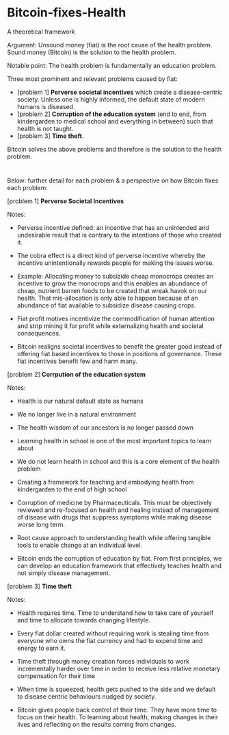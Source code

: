 # Bitcoin-fixes-Health
A theoretical framework

Argument: Unsound money (fiat) is the root cause of the health problem. Sound money (Bitcoin) is the solution to the health problem. 

Notable point: The health problem is fundamentally an education problem.

Three most prominent and relevant problems caused by fiat:

- [problem 1] **Perverse** **societal incentives** which create a disease-centric society. Unless one is highly informed, the default state of modern humans is diseased. 
- [problem 2] **Corruption of the education system** (end to end, from kindergarden to medical school and everything in between) such that health is not taught. 
- [problem 3] **Time theft**. 

Bitcoin solves the above problems and therefore is the solution to the health problem.

#
Below: further detail for each problem & a perspective on how Bitcoin fixes each problem:



[problem 1] **Perverse Societal Incentives**

Notes: 
- Perverse incentive defined: an incentive that has an unintended and undesirable result that is contrary to the intentions of those who created it. 
- The cobra effect is a direct kind of perverse incentive whereby the incentive unintentionally rewards people for making the issues worse. 
- Example: Allocating money to subsizide cheap monocrops creates an incentive to grow the monocrops and this enables an abundance of cheap, nutrient barren foods to be created that wreak havok on our health. That mis-allocation is only able to happen because of an abundance of fiat available to subsidize disease causing crops.
- Fiat profit motives incentivize the commodification of human attention and strip mining it for profit while externalizing health and societal consequences.

- Bitcoin realigns societal incentives to benefit the greater good instead of offering fiat based incentives to those in positions of governance. These fiat incentives benefit few and harm many. 


[problem 2] **Corrpution of the education system**

Notes:
- Health is our natural default state as humans
- We no longer live in a natural environment
- The health wisdom of our ancestors is no longer passed down
- Learning health in school is one of the most important topics to learn about
- We do not learn health in school and this is a core element of the health problem
- Creating a framework for teaching and embodying health from kindergarden to the end of high school
- Corruption of medicine by Pharmaceuticals. This must be objectively reviewed and re-focused on health and healing instead of management of disease with drugs that suppress symptoms while making disease worse long term.
- Root cause approach to understanding health while offering tangible tools to enable change at an individual level. 

- Bitcoin ends the corruption of education by fiat. From first principles, we can develop an education framework that effectively teaches health and not simply disease management. 


[problem 3] **Time theft**

Notes:

- Health requires time. Time to understand how to take care of yourself and time to allocate towards changing lifestyle. 
- Every fiat dollar created without requiring work is stealing time from everyone who owns the fiat currency and had to expend time and energy to earn it. 
- Time theft through money creation forces individuals to work incrementally harder over time in order to receive less relative monetary compensation for their time
- When time is squeezed, health gets pushed to the side and we default to disease centric behaviours nudged by society.

- Bitcoin gives people back control of their time. They have more time to focus on their health. To learning about health, making changes in their lives and reflecting on the results coming from changes. 







